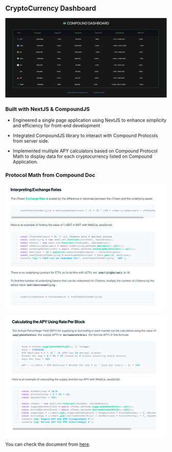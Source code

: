 ## CryptoCurrency Dashboard

![alt text](https://github.com/own1t/compound-dashboard/blob/main/previews/compound-dashboard.png)

### Built with NextJS & CompoundJS

- Engineered a single page application using NextJS to enhance simplicity and efficiency for front-end development

- Integrated CompoundJS library to interact with Compound Protocols from server side.

- Implemented multiple APY calculators based on Compound Protocol Math to display data for each cryptocurrency listed on Compound Application.

### Protocol Math from Compound Doc

![alt text](https://github.com/own1t/compound-dashboard/blob/main/previews/compound1.png)

![alt text](https://github.com/own1t/compound-dashboard/blob/main/previews/compound2.png)

You can check the document from <a href="https://compound.finance/docs#protocol-math" target="_blank">here</a>.
